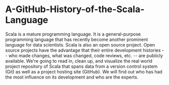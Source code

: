 # A-GitHub-History-of-the-Scala-Language
Scala is a mature programming language. It is a general-purpose programming language 
that has recently become another prominent language for data scientists.
Scala is also an open source project. Open source projects have the advantage that their entire development histories -- who made changes, 
what was changed, code reviews, etc. -- are publicly available.
We're going to read in, clean up, and visualize the real world project repository of Scala 
that spans data from a version control system (Git) as well as a project hosting site (GitHub). 
We will find out who has had the most influence on its development and who are the experts.
